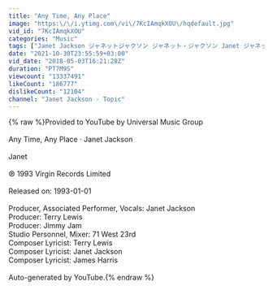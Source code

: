 ```yaml
---
title: "Any Time, Any Place"
image: "https:\/\/i.ytimg.com\/vi\/7KcIAmqkXOU\/hqdefault.jpg"
vid_id: "7KcIAmqkXOU"
categories: "Music"
tags: ["Janet Jackson ジャネットジャクソン ジャネット・ジャクソン Janet ジャネット janet／ジャネット・ジャクソン Any Time","Any Place ドンナトキモ、ドコニイテモ どんなときも、どこにいても"]
date: "2021-10-30T23:55:59+03:00"
vid_date: "2018-05-03T16:21:28Z"
duration: "PT7M9S"
viewcount: "13337491"
likeCount: "186777"
dislikeCount: "12104"
channel: "Janet Jackson - Topic"
---
```

{% raw %}Provided to YouTube by Universal Music Group<br /><br />Any Time, Any Place · Janet Jackson<br /><br />Janet<br /><br />℗ 1993 Virgin Records Limited<br /><br />Released on: 1993-01-01<br /><br />Producer, Associated  Performer, Vocals: Janet Jackson<br />Producer: Terry Lewis<br />Producer: Jimmy Jam<br />Studio  Personnel, Mixer: 71 West 23rd<br />Composer  Lyricist: Terry Lewis<br />Composer  Lyricist: Janet Jackson<br />Composer  Lyricist: James Harris<br /><br />Auto-generated by YouTube.{% endraw %}
